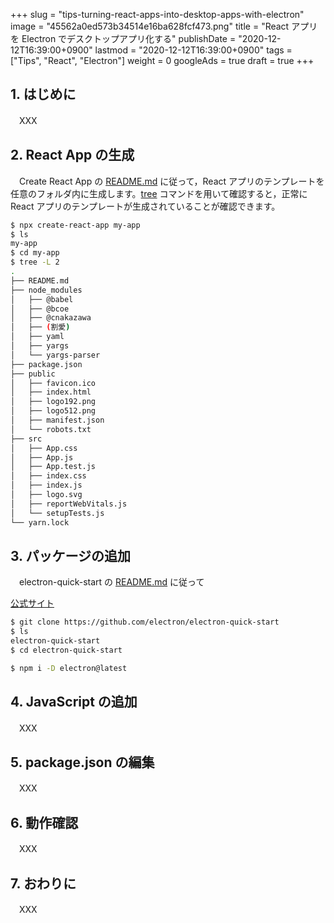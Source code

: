 +++
slug = "tips-turning-react-apps-into-desktop-apps-with-electron"
image = "45562a0ed573b34514e16ba628fcf473.png"
title = "React アプリを Electron でデスクトップアプリ化する"
publishDate = "2020-12-12T16:39:00+0900"
lastmod = "2020-12-12T16:39:00+0900"
tags = ["Tips", "React", "Electron"]
weight = 0
googleAds = true
draft = true
+++

## 1. はじめに

　XXX

## 2. React App の生成

　Create React App の [README.md](https://github.com/facebook/create-react-app) に従って，React アプリのテンプレートを任意のフォルダ内に生成します。[tree](https://www.atmarkit.co.jp/ait/articles/1802/01/news025.html) コマンドを用いて確認すると，正常に React アプリのテンプレートが生成されていることが確認できます。

```bash
$ npx create-react-app my-app
$ ls
my-app
$ cd my-app
$ tree -L 2
.
├── README.md
├── node_modules
│   ├── @babel
│   ├── @bcoe
│   ├── @cnakazawa
│   ├── (割愛)
│   ├── yaml
│   ├── yargs
│   └── yargs-parser
├── package.json
├── public
│   ├── favicon.ico
│   ├── index.html
│   ├── logo192.png
│   ├── logo512.png
│   ├── manifest.json
│   └── robots.txt
├── src
│   ├── App.css
│   ├── App.js
│   ├── App.test.js
│   ├── index.css
│   ├── index.js
│   ├── logo.svg
│   ├── reportWebVitals.js
│   └── setupTests.js
└── yarn.lock
```

## 3. パッケージの追加

　electron-quick-start の [README.md](https://github.com/electron/electron-quick-start) に従って

[公式サイト](https://www.electronjs.org/)

```bash
$ git clone https://github.com/electron/electron-quick-start
$ ls
electron-quick-start
$ cd electron-quick-start
```

```bash
$ npm i -D electron@latest
```

## 4. JavaScript の追加

　XXX

## 5. package.json の編集

　XXX

## 6. 動作確認

　XXX

## 7. おわりに

　XXX